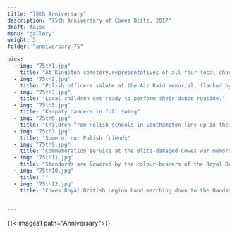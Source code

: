 ```yaml
---
title: "75th Anniversary"
description: "75th Anniversary of Cowes Blitz, 2017"
draft: false
menu: "gallery"
weight: 5
folder: "anniversary_75"

pics:
  - img: "75th1.jpg"
    title: "At Kingston cemetery,representatives of all four local churches are gathered for the service of remembrance"
  - img: "75th2.jpg"
    title: "Polish officers salute at the Air Raid memorial, flanked by standard bearers. A Royal Naval officer waits to lay a wreath. "
  - img: "75th3.jpg"
    title: "Local children get ready to perform their dance routine."
  - img: "75th5.jpg"
    title: "Karpaty dancers in full swing"
  - img: "75th6.jpg"
    title: "Children from Polish schools in Southampton line up in their colourful costumes in Kings Square, East Cowes"
  - img: "75th7.jpg"
    title: "Some of our Polish friends"
  - img: "75th9.jpg"
    title: "Commemoration service at the Blitz-damaged Cowes war memorial, now relocated to Northwood Park"
  - img: "75th11.jpg"
    title: "Standards are lowered by the colour-bearers of the Royal British Legion and the Polish contingent seen in the next picture"
  - img: "75th10.jpg"
    title: ""
  - img: "75th12.jpg"
    title: "Cowes Royal British Legion band marching down to the Bandstand, Cowes Parade" 

    
---
```


 {{< images1 path="Anniversary">}}
